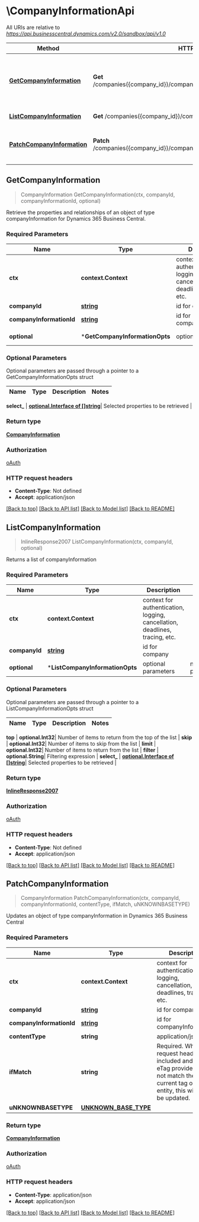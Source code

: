 # \CompanyInformationApi

All URIs are relative to *https://api.businesscentral.dynamics.com/v2.0/sandbox/api/v1.0*

Method | HTTP request | Description
------------- | ------------- | -------------
[**GetCompanyInformation**](CompanyInformationApi.md#GetCompanyInformation) | **Get** /companies({company_id})/companyInformation({companyInformation_id}) | Retrieve the properties and relationships of an object of type companyInformation for Dynamics 365 Business Central.
[**ListCompanyInformation**](CompanyInformationApi.md#ListCompanyInformation) | **Get** /companies({company_id})/companyInformation | Returns a list of companyInformation
[**PatchCompanyInformation**](CompanyInformationApi.md#PatchCompanyInformation) | **Patch** /companies({company_id})/companyInformation({companyInformation_id}) | Updates an object of type companyInformation in Dynamics 365 Business Central



## GetCompanyInformation

> CompanyInformation GetCompanyInformation(ctx, companyId, companyInformationId, optional)

Retrieve the properties and relationships of an object of type companyInformation for Dynamics 365 Business Central.

### Required Parameters


Name | Type | Description  | Notes
------------- | ------------- | ------------- | -------------
**ctx** | **context.Context** | context for authentication, logging, cancellation, deadlines, tracing, etc.
**companyId** | [**string**](.md)| id for company | 
**companyInformationId** | [**string**](.md)| id for companyInformation | 
 **optional** | ***GetCompanyInformationOpts** | optional parameters | nil if no parameters

### Optional Parameters

Optional parameters are passed through a pointer to a GetCompanyInformationOpts struct


Name | Type | Description  | Notes
------------- | ------------- | ------------- | -------------


 **select_** | [**optional.Interface of []string**](string.md)| Selected properties to be retrieved | 

### Return type

[**CompanyInformation**](companyInformation.md)

### Authorization

[oAuth](../README.md#oAuth)

### HTTP request headers

- **Content-Type**: Not defined
- **Accept**: application/json

[[Back to top]](#) [[Back to API list]](../README.md#documentation-for-api-endpoints)
[[Back to Model list]](../README.md#documentation-for-models)
[[Back to README]](../README.md)


## ListCompanyInformation

> InlineResponse2007 ListCompanyInformation(ctx, companyId, optional)

Returns a list of companyInformation

### Required Parameters


Name | Type | Description  | Notes
------------- | ------------- | ------------- | -------------
**ctx** | **context.Context** | context for authentication, logging, cancellation, deadlines, tracing, etc.
**companyId** | [**string**](.md)| id for company | 
 **optional** | ***ListCompanyInformationOpts** | optional parameters | nil if no parameters

### Optional Parameters

Optional parameters are passed through a pointer to a ListCompanyInformationOpts struct


Name | Type | Description  | Notes
------------- | ------------- | ------------- | -------------

 **top** | **optional.Int32**| Number of items to return from the top of the list | 
 **skip** | **optional.Int32**| Number of items to skip from the list | 
 **limit** | **optional.Int32**| Number of items to return from the list | 
 **filter** | **optional.String**| Filtering expression | 
 **select_** | [**optional.Interface of []string**](string.md)| Selected properties to be retrieved | 

### Return type

[**InlineResponse2007**](inline_response_200_7.md)

### Authorization

[oAuth](../README.md#oAuth)

### HTTP request headers

- **Content-Type**: Not defined
- **Accept**: application/json

[[Back to top]](#) [[Back to API list]](../README.md#documentation-for-api-endpoints)
[[Back to Model list]](../README.md#documentation-for-models)
[[Back to README]](../README.md)


## PatchCompanyInformation

> CompanyInformation PatchCompanyInformation(ctx, companyId, companyInformationId, contentType, ifMatch, uNKNOWNBASETYPE)

Updates an object of type companyInformation in Dynamics 365 Business Central

### Required Parameters


Name | Type | Description  | Notes
------------- | ------------- | ------------- | -------------
**ctx** | **context.Context** | context for authentication, logging, cancellation, deadlines, tracing, etc.
**companyId** | [**string**](.md)| id for company | 
**companyInformationId** | [**string**](.md)| id for companyInformation | 
**contentType** | **string**| application/json | 
**ifMatch** | **string**| Required. When this request header is included and the eTag provided does not match the current tag on the entity, this will not be updated. | 
**uNKNOWNBASETYPE** | [**UNKNOWN_BASE_TYPE**](UNKNOWN_BASE_TYPE.md)|  | 

### Return type

[**CompanyInformation**](companyInformation.md)

### Authorization

[oAuth](../README.md#oAuth)

### HTTP request headers

- **Content-Type**: application/json
- **Accept**: application/json

[[Back to top]](#) [[Back to API list]](../README.md#documentation-for-api-endpoints)
[[Back to Model list]](../README.md#documentation-for-models)
[[Back to README]](../README.md)

